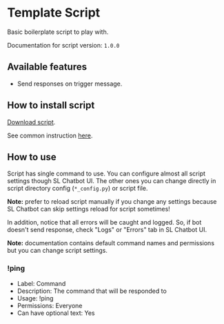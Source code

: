 # Template Script

Basic boilerplate script to play with.

Documentation for script version: `1.0.0`

## Available features

- Send responses on trigger message.

## How to install script

[Download script](https://github.com/Vasar007/Streamlabs-Chatbot-Scripts/raw/main/Releases/All%20versions/Template/Template_1.0.0.zip).

See common instruction [here](../../README.md#how-to-install-any-script).

## How to use

Script has single command to use.
You can configure almost all script settings though SL Chatbot UI.
The other ones you can change directly in script directory config (`*_config.py`) or script file.

**Note:** prefer to reload script manually if you change any settings because SL Chatbot can skip settings reload for script sometimes!

In addition, notice that all errors will be caught and logged.
So, if bot doesn't send response, check "Logs" or "Errors" tab in SL Chatbot UI.

**Note:** documentation contains default command names and permissions but you can change script settings.

### !ping

- Label: Command
- Description: The command that will be responded to
- Usage: !ping
- Permissions: Everyone
- Can have optional text: Yes
